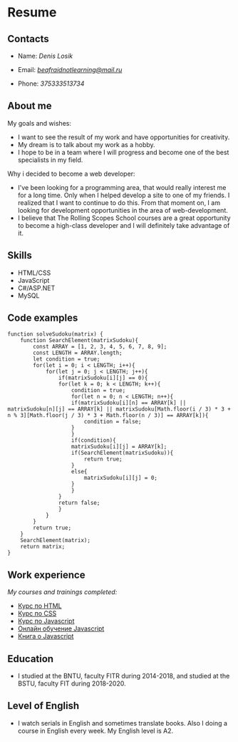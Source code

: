 # Resume

## Contacts

- Name: _Denis Losik_

- Email: _[beafraidnotlearning@mail.ru](mailto:beafraidnotlearning@mail.ru)_

- Phone: _375333513734_

## About me

My goals and wishes:

- I want to see the result of my work and have opportunities for creativity.
- My dream is to talk about my work as a hobby.
- I hope to be in a team where I will progress and become one of the best specialists in my field.

Why i decided to become a web developer:

- I've been looking for a programming area, that would really interest me for a long time. Only when I helped develop a site to one of my friends. I realized that I want to continue to do this. From that moment on, I am looking for development opportunities in the area of web-development.
- I believe that The Rolling Scopes School courses are a great opportunity to become a high-class developer and I will definitely take advantage of it.

## Skills

- HTML/CSS
- JavaScript
- C#/ASP.NET
- MySQL

## Code examples

```
function solveSudoku(matrix) {
    function SearchElement(matrixSudoku){
        const ARRAY = [1, 2, 3, 4, 5, 6, 7, 8, 9];
        const LENGTH = ARRAY.length;
        let condition = true;
        for(let i = 0; i < LENGTH; i++){
            for(let j = 0; j < LENGTH; j++){
                if(matrixSudoku[i][j] == 0){
                for(let k = 0; k < LENGTH; k++){
                    condition = true;
                    for(let n = 0; n < LENGTH; n++){
                    if(matrixSudoku[i][n] == ARRAY[k] || matrixSudoku[n][j] == ARRAY[k] || matrixSudoku[Math.floor(i / 3) * 3 + n % 3][Math.floor(j / 3) * 3 + Math.floor(n / 3)] == ARRAY[k]){
                        condition = false;
                    }
                    }
                    if(condition){
                    matrixSudoku[i][j] = ARRAY[k];
                    if(SearchElement(matrixSudoku)){
                        return true;
                    }
                    else{
                        matrixSudoku[i][j] = 0;
                    }
                    }
                }
                return false;
                }
            }
        }
        return true;
    }
    SearchElement(matrix);
    return matrix;
}
```

## Work experience

_My courses and trainings completed:_

- [Курс по HTML](https://ru.code-basics.com/languages/html)
- [Курс по CSS](https://ru.code-basics.com/languages/css)
- [Курс по Javascript](https://ru.code-basics.com/languages/javascript)
- [Онлайн обучение Javascript](https://learn.javascript.ru/)
- [Книга о Javascript](https://exploringjs.com/es6/)

## Education

- I studied at the BNTU, faculty FITR during 2014-2018, and studied at the BSTU, faculty FIT during 2018-2020.

## Level of English

- I watch serials in English and sometimes translate books. Also I doing a course in English every week. My English level is A2.
